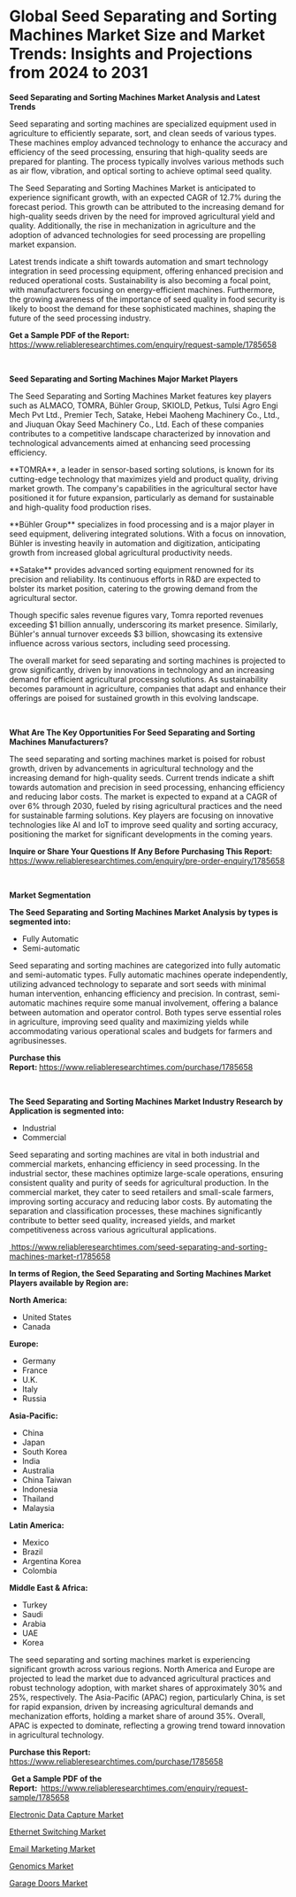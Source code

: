 <p><h1>Global Seed Separating and Sorting Machines Market Size and Market Trends: Insights and Projections from 2024 to 2031</h1></p><p><strong>Seed Separating and Sorting Machines Market Analysis and Latest Trends</strong></p>
<p><p>Seed separating and sorting machines are specialized equipment used in agriculture to efficiently separate, sort, and clean seeds of various types. These machines employ advanced technology to enhance the accuracy and efficiency of the seed processing, ensuring that high-quality seeds are prepared for planting. The process typically involves various methods such as air flow, vibration, and optical sorting to achieve optimal seed quality.</p><p>The Seed Separating and Sorting Machines Market is anticipated to experience significant growth, with an expected CAGR of 12.7% during the forecast period. This growth can be attributed to the increasing demand for high-quality seeds driven by the need for improved agricultural yield and quality. Additionally, the rise in mechanization in agriculture and the adoption of advanced technologies for seed processing are propelling market expansion. </p><p>Latest trends indicate a shift towards automation and smart technology integration in seed processing equipment, offering enhanced precision and reduced operational costs. Sustainability is also becoming a focal point, with manufacturers focusing on energy-efficient machines. Furthermore, the growing awareness of the importance of seed quality in food security is likely to boost the demand for these sophisticated machines, shaping the future of the seed processing industry.</p></p>
<p><strong>Get a Sample PDF of the Report:&nbsp;</strong> <a href="https://www.reliableresearchtimes.com/enquiry/request-sample/1785658?utm_campaign=1355&utm_medium=2&utm_source=Github&utm_content=ia&utm_term=09102024&utm_id=seed-separating-and-sorting-machines">https://www.reliableresearchtimes.com/enquiry/request-sample/1785658</a></p>
<p>&nbsp;</p>
<p><strong>Seed Separating and Sorting Machines Major Market Players</strong></p>
<p><p>The Seed Separating and Sorting Machines Market features key players such as ALMACO, TOMRA, Bühler Group, SKIOLD, Petkus, Tulsi Agro Engi Mech Pvt Ltd., Premier Tech, Satake, Hebei Maoheng Machinery Co., Ltd., and Jiuquan Okay Seed Machinery Co., Ltd. Each of these companies contributes to a competitive landscape characterized by innovation and technological advancements aimed at enhancing seed processing efficiency.</p><p>**TOMRA**, a leader in sensor-based sorting solutions, is known for its cutting-edge technology that maximizes yield and product quality, driving market growth. The company's capabilities in the agricultural sector have positioned it for future expansion, particularly as demand for sustainable and high-quality food production rises.</p><p>**Bühler Group** specializes in food processing and is a major player in seed equipment, delivering integrated solutions. With a focus on innovation, Bühler is investing heavily in automation and digitization, anticipating growth from increased global agricultural productivity needs.</p><p>**Satake** provides advanced sorting equipment renowned for its precision and reliability. Its continuous efforts in R&D are expected to bolster its market position, catering to the growing demand from the agricultural sector.</p><p>Though specific sales revenue figures vary, Tomra reported revenues exceeding $1 billion annually, underscoring its market presence. Similarly, Bühler's annual turnover exceeds $3 billion, showcasing its extensive influence across various sectors, including seed processing.</p><p>The overall market for seed separating and sorting machines is projected to grow significantly, driven by innovations in technology and an increasing demand for efficient agricultural processing solutions. As sustainability becomes paramount in agriculture, companies that adapt and enhance their offerings are poised for sustained growth in this evolving landscape.</p></p>
<p>&nbsp;</p>
<p><strong>What Are The Key Opportunities For Seed Separating and Sorting Machines Manufacturers?</strong></p>
<p><p>The seed separating and sorting machines market is poised for robust growth, driven by advancements in agricultural technology and the increasing demand for high-quality seeds. Current trends indicate a shift towards automation and precision in seed processing, enhancing efficiency and reducing labor costs. The market is expected to expand at a CAGR of over 6% through 2030, fueled by rising agricultural practices and the need for sustainable farming solutions. Key players are focusing on innovative technologies like AI and IoT to improve seed quality and sorting accuracy, positioning the market for significant developments in the coming years.</p></p>
<p><strong>Inquire or Share Your Questions If Any Before Purchasing This Report:</strong> <a href="https://www.reliableresearchtimes.com/enquiry/pre-order-enquiry/1785658?utm_campaign=1355&utm_medium=2&utm_source=Github&utm_content=ia&utm_term=09102024&utm_id=seed-separating-and-sorting-machines">https://www.reliableresearchtimes.com/enquiry/pre-order-enquiry/1785658</a></p>
<p>&nbsp;</p>
<p><strong>Market Segmentation</strong></p>
<p><strong>The Seed Separating and Sorting Machines Market Analysis by types is segmented into:</strong></p>
<p><ul><li>Fully Automatic</li><li>Semi-automatic</li></ul></p>
<p><p>Seed separating and sorting machines are categorized into fully automatic and semi-automatic types. Fully automatic machines operate independently, utilizing advanced technology to separate and sort seeds with minimal human intervention, enhancing efficiency and precision. In contrast, semi-automatic machines require some manual involvement, offering a balance between automation and operator control. Both types serve essential roles in agriculture, improving seed quality and maximizing yields while accommodating various operational scales and budgets for farmers and agribusinesses.</p></p>
<p><strong>Purchase this Report:&nbsp;</strong><a href="https://www.reliableresearchtimes.com/purchase/1785658?utm_campaign=1355&utm_medium=2&utm_source=Github&utm_content=ia&utm_term=09102024&utm_id=seed-separating-and-sorting-machines">https://www.reliableresearchtimes.com/purchase/1785658</a></p>
<p>&nbsp;</p>
<p><strong>The Seed Separating and Sorting Machines Market Industry Research by Application is segmented into:</strong></p>
<p><ul><li>Industrial</li><li>Commercial</li></ul></p>
<p><p>Seed separating and sorting machines are vital in both industrial and commercial markets, enhancing efficiency in seed processing. In the industrial sector, these machines optimize large-scale operations, ensuring consistent quality and purity of seeds for agricultural production. In the commercial market, they cater to seed retailers and small-scale farmers, improving sorting accuracy and reducing labor costs. By automating the separation and classification processes, these machines significantly contribute to better seed quality, increased yields, and market competitiveness across various agricultural applications.</p></p>
<p><a href="https://www.reliableresearchtimes.com/seed-separating-and-sorting-machines-market-r1785658?utm_campaign=1355&utm_medium=2&utm_source=Github&utm_content=ia&utm_term=09102024&utm_id=seed-separating-and-sorting-machines">&nbsp;https://www.reliableresearchtimes.com/seed-separating-and-sorting-machines-market-r1785658</a></p>
<p><strong>In terms of Region, the Seed Separating and Sorting Machines Market Players available by Region are:</strong></p>
<p>
    <p> <strong> North America: </strong>
        <ul>
            <li>United States</li>
            <li>Canada</li>
        </ul>
        </p> 
    <p> <strong> Europe: </strong>
        <ul>
            <li>Germany</li>
            <li>France</li>
            <li>U.K.</li>
            <li>Italy</li>
            <li>Russia</li>
        </ul>
        </p> 
    <p> <strong> Asia-Pacific: </strong>
        <ul>
            <li>China</li>
            <li>Japan</li>
            <li>South Korea</li>
            <li>India</li>
            <li>Australia</li>
            <li>China Taiwan</li>
            <li>Indonesia</li>
            <li>Thailand</li>
            <li>Malaysia</li>
        </ul>
        </p> 
    <p> <strong> Latin America: </strong>
        <ul>
            <li>Mexico</li>
            <li>Brazil</li>
            <li>Argentina Korea</li>
            <li>Colombia</li>
        </ul>
        </p> 
    <p> <strong> Middle East & Africa: </strong>
        <ul>
            <li>Turkey</li>
            <li>Saudi</li>
            <li>Arabia</li>
            <li>UAE</li>
            <li>Korea</li>
        </ul>
    </p>
    </p>
<p><p>The seed separating and sorting machines market is experiencing significant growth across various regions. North America and Europe are projected to lead the market due to advanced agricultural practices and robust technology adoption, with market shares of approximately 30% and 25%, respectively. The Asia-Pacific (APAC) region, particularly China, is set for rapid expansion, driven by increasing agricultural demands and mechanization efforts, holding a market share of around 35%. Overall, APAC is expected to dominate, reflecting a growing trend toward innovation in agricultural technology.</p></p>
<p><strong>Purchase this Report: </strong><a href="https://www.reliableresearchtimes.com/purchase/1785658?utm_campaign=1355&utm_medium=2&utm_source=Github&utm_content=ia&utm_term=09102024&utm_id=seed-separating-and-sorting-machines">https://www.reliableresearchtimes.com/purchase/1785658</a></p>
<p>&nbsp;<strong>Get a Sample PDF of the Report:&nbsp;&nbsp;</strong><a href="https://www.reliableresearchtimes.com/enquiry/request-sample/1785658?utm_campaign=1355&utm_medium=2&utm_source=Github&utm_content=ia&utm_term=09102024&utm_id=seed-separating-and-sorting-machines">https://www.reliableresearchtimes.com/enquiry/request-sample/1785658</a></p>
<p><strong></strong></p>
<p><p><a href="https://www.linkedin.com/pulse/market-insights-global-electronic-data-capture-forecast-innovation-fu26e?utm_campaign=1355&utm_medium=2&utm_source=Github&utm_content=ia&utm_term=09102024&utm_id=seed-separating-and-sorting-machines">Electronic Data Capture Market</a></p><p><a href="https://www.linkedin.com/pulse/ethernet-switching-market-pulse-136-expansion-blueprint-rvofe?utm_campaign=1355&utm_medium=2&utm_source=Github&utm_content=ia&utm_term=09102024&utm_id=seed-separating-and-sorting-machines">Ethernet Switching Market</a></p><p><a href="https://www.linkedin.com/pulse/email-marketing-market-evolution-global-trends-regional-gj2ye?utm_campaign=1355&utm_medium=2&utm_source=Github&utm_content=ia&utm_term=09102024&utm_id=seed-separating-and-sorting-machines">Email Marketing Market</a></p><p><a href="https://www.linkedin.com/pulse/market-leaders-laggards-global-genomics-trends-forecast-oevee?utm_campaign=1355&utm_medium=2&utm_source=Github&utm_content=ia&utm_term=09102024&utm_id=seed-separating-and-sorting-machines">Genomics Market</a></p><p><a href="https://www.linkedin.com/pulse/emerging-opportunities-challenges-global-garage-doors-market-qbcpf?utm_campaign=1355&utm_medium=2&utm_source=Github&utm_content=ia&utm_term=09102024&utm_id=seed-separating-and-sorting-machines">Garage Doors Market</a></p></p>